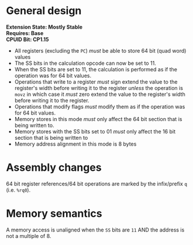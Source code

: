 # General design

**Extension State: Mostly Stable**  
**Requires: Base**  
**CPUID Bit: CP1.15**

- All registers (excluding the `PC`) _must_ be able to store 64 bit (quad word) values
- The SS bits in the calculation opcode can now be set to 11.
- When the SS bits are set to 11, the calculation is performed as if the operation was for 64 bit values.
- Operations that write to a register _must_ sign extend the value to the register's width before writing it to the register _unless_ the operation is `movz` in which case it _must_ zero extend the value to the register's width before writing it to the register.
- Operations that modify flags _must_ modify them as if the operation was for 64 bit values.
- Memory stores in this mode _must_ only affect the 64 bit section that is being written to.
- Memory stores with the SS bits set to 01 _must_ only affect the 16 bit section that is being written to
- Memory address alignment in this mode is 8 bytes

# Assembly changes

64 bit register references/64 bit operations are marked by the infix/prefix `q` (i.e. `%rq0`).

# Memory semantics

A memory access is unaligned when the `SS` bits are `11` AND the address is not a multiple of 8.
